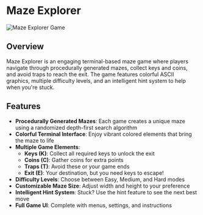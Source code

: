 # Maze Explorer

![Maze Explorer Game](https://via.placeholder.com/800x400?text=Maze+Explorer+Game)

## Overview

Maze Explorer is an engaging terminal-based maze game where players navigate through procedurally generated mazes, collect keys and coins, and avoid traps to reach the exit. The game features colorful ASCII graphics, multiple difficulty levels, and an intelligent hint system to help when you're stuck.

## Features

- **Procedurally Generated Mazes**: Each game creates a unique maze using a randomized depth-first search algorithm
- **Colorful Terminal Interface**: Enjoy vibrant colored elements that bring the maze to life
- **Multiple Game Elements**:
  - **Keys (K)**: Collect all required keys to unlock the exit
  - **Coins (C)**: Gather coins for extra points
  - **Traps (T)**: Avoid these or your game ends
  - **Exit (E)**: Your destination, but you need keys to escape!
- **Difficulty Levels**: Choose between Easy, Medium, and Hard modes
- **Customizable Maze Size**: Adjust width and height to your preference
- **Intelligent Hint System**: Stuck? Use the hint feature to see the next best move
- **Full Game UI**: Complete with menus, settings, and instructions

